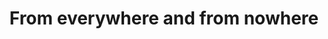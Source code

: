 ---
layout:       post
title:        "From everywhere and from nowhere"
url:          "/posts/migrant.html"
canonical_url: "/posts/migrant.html"
redirect_to: /posts/migrant.html
---